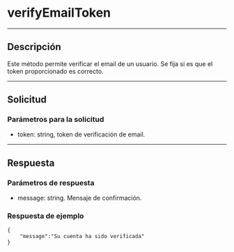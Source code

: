 # verifyEmailToken

---
## Descripción
Este método permite verificar el email de un usuario. Se fija si es que el token proporcionado es correcto.

---
## Solicitud
### Parámetros para la solicitud
* token: string, token de verificación de email.

---
## Respuesta
### Parámetros de respuesta
* message: string. Mensaje de confirmación.

### Respuesta de ejemplo
```
{
    "message":"Su cuenta ha sido verificada"
}
```